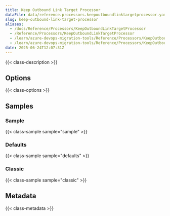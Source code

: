 ```yaml
---
title: Keep Outbound Link Target Processor
dataFile: data/reference.processors.keepoutboundlinktargetprocessor.yaml
slug: keep-outbound-link-target-processor
aliases:
  - /docs/Reference/Processors/KeepOutboundLinkTargetProcessor
  - /Reference/Processors/KeepOutboundLinkTargetProcessor
  - /learn/azure-devops-migration-tools/Reference/Processors/KeepOutboundLinkTargetProcessor
  - /learn/azure-devops-migration-tools/Reference/Processors/KeepOutboundLinkTargetProcessor/index.md
date: 2025-06-24T12:07:31Z
---
```


{{< class-description >}}

## Options

{{< class-options >}}

## Samples

### Sample

{{< class-sample sample="sample" >}}

### Defaults

{{< class-sample sample="defaults" >}}

### Classic

{{< class-sample sample="classic" >}}

## Metadata

{{< class-metadata >}}
